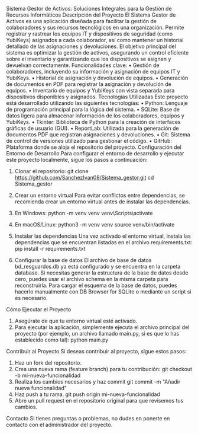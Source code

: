 Sistema Gestor de Activos: Soluciones Integrales para la Gestión de Recursos Informáticos
Descripción del Proyecto
El Sistema Gestor de Activos es una aplicación diseñada para facilitar la gestión de colaboradores y sus recursos tecnológicos en una organización. Permite registrar y rastrear los equipos IT y dispositivos de seguridad (como YubiKeys) asignados a cada colaborador, así como mantener un historial detallado de las asignaciones y devoluciones.
El objetivo principal del sistema es optimizar la gestión de activos, asegurando un control eficiente sobre el inventario y garantizando que los dispositivos se asignen y devuelvan correctamente.
Funcionalidades clave:
•	Gestión de colaboradores, incluyendo su información y asignación de equipos IT y YubiKeys.
•	Historial de asignación y devolución de equipos.
•	Generación de documentos en PDF para registrar la asignación y devolución de equipos.
•	Inventario de equipos y YubiKeys con vista separada para dispositivos disponibles y asignados.
Tecnologías Utilizadas
Este proyecto está desarrollado utilizando las siguientes tecnologías:
•	Python: Lenguaje de programación principal para la lógica del sistema.
•	SQLite: Base de datos ligera para almacenar información de los colaboradores, equipos y YubiKeys.
•	Tkinter: Biblioteca de Python para la creación de interfaces gráficas de usuario (GUI).
•	ReportLab: Utilizada para la generación de documentos PDF que registran asignaciones y devoluciones.
•	Git: Sistema de control de versiones utilizado para gestionar el código.
•	GitHub: Plataforma donde se aloja el repositorio del proyecto.
Configuración del Entorno de Desarrollo
Para configurar el entorno de desarrollo y ejecutar este proyecto localmente, sigue los pasos a continuación:
1.	Clonar el repositorio:
git clone https://github.com/SanchezIvan08/Sistema_gestor.git
cd Sistema_gestor

2.	Crear un entorno virtual
Para evitar conflictos entre dependencias, se recomienda crear un entorno virtual antes de instalar las dependencias.
1.	En Windows:
python -m venv venv
venv\Scripts\activate
2.	En macOS/Linux:
python3 -m venv venv
source venv/bin/actívate

3. Instalar las dependencias
Una vez activado el entorno virtual, instala las dependencias que se encuentran listadas en el archivo requirements.txt:
pip install -r requirements.txt

4. Configurar la base de datos
El archivo de base de datos bd_resguardos.db ya está configurado y se encuentra en la carpeta database. Si necesitas generar la estructura de la base de datos desde cero, puedes usar el archivo schema en la misma carpeta para reconstruirla.
Para cargar el esquema de la base de datos, puedes hacerlo manualmente con DB Browser for SQLite o mediante un script si es necesario.

Cómo Ejecutar el Proyecto
1.	Asegúrate de que tu entorno virtual esté activado.
2.	Para ejecutar la aplicación, simplemente ejecuta el archivo principal del proyecto (por ejemplo, un archivo llamado main.py, si es que lo has establecido como tal):
python main.py

Contribuir al Proyecto
Si deseas contribuir al proyecto, sigue estos pasos:
1.	Haz un fork del repositorio.
2.	Crea una nueva rama (feature branch) para tu contribución:
git checkout -b mi-nueva-funcionalidad
3.	Realiza los cambios necesarios y haz commit
git commit -m "Añadir nueva funcionalidad"
4.	Haz push a tu rama.
git push origin mi-nueva-funcionalidad
5.	Abre un pull request en el repositorio original para que revisemos tus cambios.

Contacto
Si tienes preguntas o problemas, no dudes en ponerte en contacto con el administrador del proyecto.
